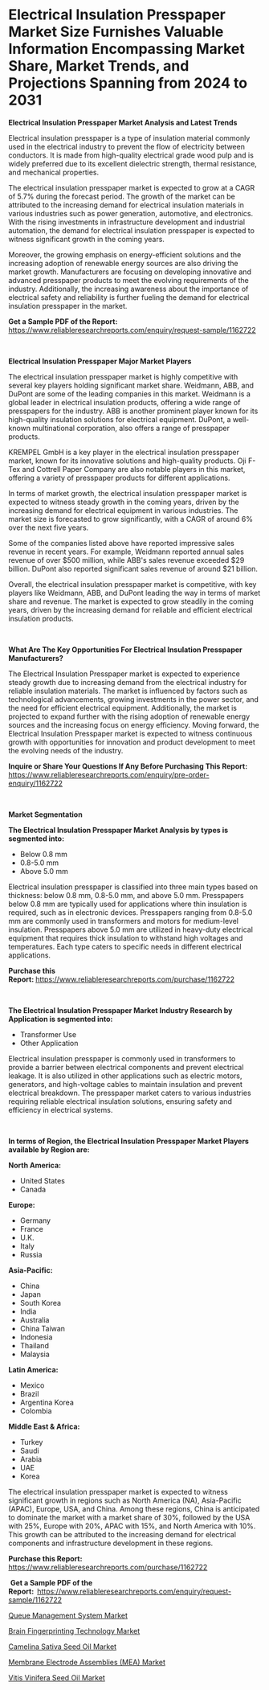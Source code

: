 <p><h1>Electrical Insulation Presspaper Market Size Furnishes Valuable Information Encompassing Market Share, Market Trends, and Projections Spanning from 2024 to 2031</h1></p><p><strong>Electrical Insulation Presspaper Market Analysis and Latest Trends</strong></p>
<p><p>Electrical insulation presspaper is a type of insulation material commonly used in the electrical industry to prevent the flow of electricity between conductors. It is made from high-quality electrical grade wood pulp and is widely preferred due to its excellent dielectric strength, thermal resistance, and mechanical properties.</p><p>The electrical insulation presspaper market is expected to grow at a CAGR of 5.7% during the forecast period. The growth of the market can be attributed to the increasing demand for electrical insulation materials in various industries such as power generation, automotive, and electronics. With the rising investments in infrastructure development and industrial automation, the demand for electrical insulation presspaper is expected to witness significant growth in the coming years.</p><p>Moreover, the growing emphasis on energy-efficient solutions and the increasing adoption of renewable energy sources are also driving the market growth. Manufacturers are focusing on developing innovative and advanced presspaper products to meet the evolving requirements of the industry. Additionally, the increasing awareness about the importance of electrical safety and reliability is further fueling the demand for electrical insulation presspaper in the market.</p></p>
<p><strong>Get a Sample PDF of the Report:&nbsp;</strong> <a href="https://www.reliableresearchreports.com/enquiry/request-sample/1162722">https://www.reliableresearchreports.com/enquiry/request-sample/1162722</a></p>
<p>&nbsp;</p>
<p><strong>Electrical Insulation Presspaper Major Market Players</strong></p>
<p><p>The electrical insulation presspaper market is highly competitive with several key players holding significant market share. Weidmann, ABB, and DuPont are some of the leading companies in this market. Weidmann is a global leader in electrical insulation products, offering a wide range of presspapers for the industry. ABB is another prominent player known for its high-quality insulation solutions for electrical equipment. DuPont, a well-known multinational corporation, also offers a range of presspaper products.</p><p>KREMPEL GmbH is a key player in the electrical insulation presspaper market, known for its innovative solutions and high-quality products. Oji F-Tex and Cottrell Paper Company are also notable players in this market, offering a variety of presspaper products for different applications.</p><p>In terms of market growth, the electrical insulation presspaper market is expected to witness steady growth in the coming years, driven by the increasing demand for electrical equipment in various industries. The market size is forecasted to grow significantly, with a CAGR of around 6% over the next five years.</p><p>Some of the companies listed above have reported impressive sales revenue in recent years. For example, Weidmann reported annual sales revenue of over $500 million, while ABB's sales revenue exceeded $29 billion. DuPont also reported significant sales revenue of around $21 billion.</p><p>Overall, the electrical insulation presspaper market is competitive, with key players like Weidmann, ABB, and DuPont leading the way in terms of market share and revenue. The market is expected to grow steadily in the coming years, driven by the increasing demand for reliable and efficient electrical insulation products.</p></p>
<p>&nbsp;</p>
<p><strong>What Are The Key Opportunities For Electrical Insulation Presspaper Manufacturers?</strong></p>
<p><p>The Electrical Insulation Presspaper market is expected to experience steady growth due to increasing demand from the electrical industry for reliable insulation materials. The market is influenced by factors such as technological advancements, growing investments in the power sector, and the need for efficient electrical equipment. Additionally, the market is projected to expand further with the rising adoption of renewable energy sources and the increasing focus on energy efficiency. Moving forward, the Electrical Insulation Presspaper market is expected to witness continuous growth with opportunities for innovation and product development to meet the evolving needs of the industry.</p></p>
<p><strong>Inquire or Share Your Questions If Any Before Purchasing This Report:</strong> <a href="https://www.reliableresearchreports.com/enquiry/pre-order-enquiry/1162722">https://www.reliableresearchreports.com/enquiry/pre-order-enquiry/1162722</a></p>
<p>&nbsp;</p>
<p><strong>Market Segmentation</strong></p>
<p><strong>The Electrical Insulation Presspaper Market Analysis by types is segmented into:</strong></p>
<p><ul><li>Below 0.8 mm</li><li>0.8-5.0 mm</li><li>Above 5.0 mm</li></ul></p>
<p><p>Electrical insulation presspaper is classified into three main types based on thickness: below 0.8 mm, 0.8-5.0 mm, and above 5.0 mm. Presspapers below 0.8 mm are typically used for applications where thin insulation is required, such as in electronic devices. Presspapers ranging from 0.8-5.0 mm are commonly used in transformers and motors for medium-level insulation. Presspapers above 5.0 mm are utilized in heavy-duty electrical equipment that requires thick insulation to withstand high voltages and temperatures. Each type caters to specific needs in different electrical applications.</p></p>
<p><strong>Purchase this Report:&nbsp;</strong><a href="https://www.reliableresearchreports.com/purchase/1162722">https://www.reliableresearchreports.com/purchase/1162722</a></p>
<p>&nbsp;</p>
<p><strong>The Electrical Insulation Presspaper Market Industry Research by Application is segmented into:</strong></p>
<p><ul><li>Transformer Use</li><li>Other Application</li></ul></p>
<p><p>Electrical insulation presspaper is commonly used in transformers to provide a barrier between electrical components and prevent electrical leakage. It is also utilized in other applications such as electric motors, generators, and high-voltage cables to maintain insulation and prevent electrical breakdown. The presspaper market caters to various industries requiring reliable electrical insulation solutions, ensuring safety and efficiency in electrical systems.</p></p>
<p>&nbsp;</p>
<p><strong>In terms of Region, the Electrical Insulation Presspaper Market Players available by Region are:</strong></p>
<p>
    <p> <strong> North America: </strong>
        <ul>
            <li>United States</li>
            <li>Canada</li>
        </ul>
        </p> 
    <p> <strong> Europe: </strong>
        <ul>
            <li>Germany</li>
            <li>France</li>
            <li>U.K.</li>
            <li>Italy</li>
            <li>Russia</li>
        </ul>
        </p> 
    <p> <strong> Asia-Pacific: </strong>
        <ul>
            <li>China</li>
            <li>Japan</li>
            <li>South Korea</li>
            <li>India</li>
            <li>Australia</li>
            <li>China Taiwan</li>
            <li>Indonesia</li>
            <li>Thailand</li>
            <li>Malaysia</li>
        </ul>
        </p> 
    <p> <strong> Latin America: </strong>
        <ul>
            <li>Mexico</li>
            <li>Brazil</li>
            <li>Argentina Korea</li>
            <li>Colombia</li>
        </ul>
        </p> 
    <p> <strong> Middle East & Africa: </strong>
        <ul>
            <li>Turkey</li>
            <li>Saudi</li>
            <li>Arabia</li>
            <li>UAE</li>
            <li>Korea</li>
        </ul>
    </p>
    </p>
<p><p>The electrical insulation presspaper market is expected to witness significant growth in regions such as North America (NA), Asia-Pacific (APAC), Europe, USA, and China. Among these regions, China is anticipated to dominate the market with a market share of 30%, followed by the USA with 25%, Europe with 20%, APAC with 15%, and North America with 10%. This growth can be attributed to the increasing demand for electrical components and infrastructure development in these regions.</p></p>
<p><strong>Purchase this Report: </strong><a href="https://www.reliableresearchreports.com/purchase/1162722">https://www.reliableresearchreports.com/purchase/1162722</a></p>
<p>&nbsp;<strong>Get a Sample PDF of the Report:&nbsp;&nbsp;</strong><a href="https://www.reliableresearchreports.com/enquiry/request-sample/1162722">https://www.reliableresearchreports.com/enquiry/request-sample/1162722</a></p>
<p><strong></strong></p>
<p><p><a href="https://medium.com/@josereynolds2012/queue-management-system-market-share-evolution-and-market-growth-trends-2024-2031-99484a5e38d0">Queue Management System Market</a></p><p><a href="https://medium.com/@josereynolds2012/brain-fingerprinting-technology-market-analysis-and-sze-forecasted-for-period-from-2024-to-2031-4500e360f0e7">Brain Fingerprinting Technology Market</a></p><p><a href="https://issuu.com/reportprime-2/docs/camelina-sativa-seed-oil-market-size-2030.pptx">Camelina Sativa Seed Oil Market</a></p><p><a href="https://github.com/irfadac/Market-Research-Report-List-2/blob/main/membrane-electrode-assemblies-mea-market.md">Membrane Electrode Assemblies (MEA) Market</a></p><p><a href="https://issuu.com/reportprime-2/docs/vitis-vinifera-seed-oil-market-size-2030.pptx">Vitis Vinifera Seed Oil Market</a></p></p>